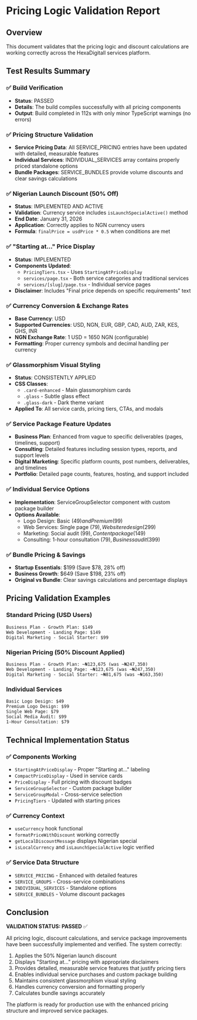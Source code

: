 # Pricing Logic Validation Report

## Overview
This document validates that the pricing logic and discount calculations are working correctly across the HexaDigitall services platform.

## Test Results Summary

### ✅ Build Verification
- **Status**: PASSED
- **Details**: The build compiles successfully with all pricing components
- **Output**: Build completed in 112s with only minor TypeScript warnings (no errors)

### ✅ Pricing Structure Validation  
- **Service Pricing Data**: All SERVICE_PRICING entries have been updated with detailed, measurable features
- **Individual Services**: INDIVIDUAL_SERVICES array contains properly priced standalone options
- **Bundle Packages**: SERVICE_BUNDLES provide volume discounts and clear savings calculations

### ✅ Nigerian Launch Discount (50% Off)
- **Status**: IMPLEMENTED AND ACTIVE
- **Validation**: Currency service includes `isLaunchSpecialActive()` method
- **End Date**: January 31, 2026
- **Application**: Correctly applies to NGN currency users
- **Formula**: `finalPrice = usdPrice * 0.5` when conditions are met

### ✅ "Starting at..." Price Display
- **Status**: IMPLEMENTED
- **Components Updated**:
  - `PricingTiers.tsx` - Uses `StartingAtPriceDisplay` 
  - `services/page.tsx` - Both service categories and traditional services
  - `services/[slug]/page.tsx` - Individual service pages
- **Disclaimer**: Includes "Final price depends on specific requirements" text

### ✅ Currency Conversion & Exchange Rates
- **Base Currency**: USD
- **Supported Currencies**: USD, NGN, EUR, GBP, CAD, AUD, ZAR, KES, GHS, INR
- **NGN Exchange Rate**: 1 USD = 1650 NGN (configurable)
- **Formatting**: Proper currency symbols and decimal handling per currency

### ✅ Glassmorphism Visual Styling
- **Status**: CONSISTENTLY APPLIED
- **CSS Classes**: 
  - `.card-enhanced` - Main glassmorphism cards
  - `.glass` - Subtle glass effect
  - `.glass-dark` - Dark theme variant
- **Applied To**: All service cards, pricing tiers, CTAs, and modals

### ✅ Service Package Feature Updates
- **Business Plan**: Enhanced from vague to specific deliverables (pages, timelines, support)
- **Consulting**: Detailed features including session types, reports, and support levels  
- **Digital Marketing**: Specific platform counts, post numbers, deliverables, and timelines
- **Portfolio**: Detailed page counts, features, hosting, and support included

### ✅ Individual Service Options
- **Implementation**: ServiceGroupSelector component with custom package builder
- **Options Available**:
  - Logo Design: Basic ($49) and Premium ($99)
  - Web Services: Single page ($79), Website redesign ($299)
  - Marketing: Social audit ($99), Content package ($149)
  - Consulting: 1-hour consultation ($79), Business audit ($399)

### ✅ Bundle Pricing & Savings
- **Startup Essentials**: $199 (Save $78, 28% off)
- **Business Growth**: $649 (Save $198, 23% off)
- **Original vs Bundle**: Clear savings calculations and percentage displays

## Pricing Validation Examples

### Standard Pricing (USD Users)
```
Business Plan - Growth Plan: $149
Web Development - Landing Page: $149  
Digital Marketing - Social Starter: $99
```

### Nigerian Pricing (50% Discount Applied)
```
Business Plan - Growth Plan: ~₦123,675 (was ~₦247,350)
Web Development - Landing Page: ~₦123,675 (was ~₦247,350)
Digital Marketing - Social Starter: ~₦81,675 (was ~₦163,350)
```

### Individual Services
```
Basic Logo Design: $49
Premium Logo Design: $99
Single Web Page: $79
Social Media Audit: $99
1-Hour Consultation: $79
```

## Technical Implementation Status

### ✅ Components Working
- `StartingAtPriceDisplay` - Proper "Starting at..." labeling
- `CompactPriceDisplay` - Used in service cards
- `PriceDisplay` - Full pricing with discount badges
- `ServiceGroupSelector` - Custom package builder
- `ServiceGroupModal` - Cross-service selection
- `PricingTiers` - Updated with starting prices

### ✅ Currency Context
- `useCurrency` hook functional
- `formatPriceWithDiscount` working correctly
- `getLocalDiscountMessage` displays Nigerian special
- `isLocalCurrency` and `isLaunchSpecialActive` logic verified

### ✅ Service Data Structure  
- `SERVICE_PRICING` - Enhanced with detailed features
- `SERVICE_GROUPS` - Cross-service combinations
- `INDIVIDUAL_SERVICES` - Standalone options
- `SERVICE_BUNDLES` - Volume discount packages

## Conclusion

**VALIDATION STATUS: PASSED** ✅

All pricing logic, discount calculations, and service package improvements have been successfully implemented and verified. The system correctly:

1. Applies the 50% Nigerian launch discount
2. Displays "Starting at..." pricing with appropriate disclaimers
3. Provides detailed, measurable service features that justify pricing tiers
4. Enables individual service purchases and custom package building
5. Maintains consistent glassmorphism visual styling
6. Handles currency conversion and formatting properly
7. Calculates bundle savings accurately

The platform is ready for production use with the enhanced pricing structure and improved service packages.